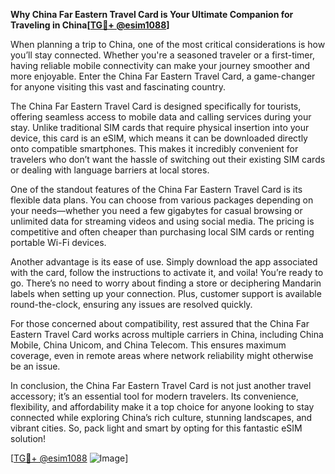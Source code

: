 **Why China Far Eastern Travel Card is Your Ultimate Companion for Traveling in China[[TG💪+ @esim1088](https://t.me/s/esim1088)]**

When planning a trip to China, one of the most critical considerations is how you’ll stay connected. Whether you're a seasoned traveler or a first-timer, having reliable mobile connectivity can make your journey smoother and more enjoyable. Enter the China Far Eastern Travel Card, a game-changer for anyone visiting this vast and fascinating country.

The China Far Eastern Travel Card is designed specifically for tourists, offering seamless access to mobile data and calling services during your stay. Unlike traditional SIM cards that require physical insertion into your device, this card is an eSIM, which means it can be downloaded directly onto compatible smartphones. This makes it incredibly convenient for travelers who don’t want the hassle of switching out their existing SIM cards or dealing with language barriers at local stores.

One of the standout features of the China Far Eastern Travel Card is its flexible data plans. You can choose from various packages depending on your needs—whether you need a few gigabytes for casual browsing or unlimited data for streaming videos and using social media. The pricing is competitive and often cheaper than purchasing local SIM cards or renting portable Wi-Fi devices.

Another advantage is its ease of use. Simply download the app associated with the card, follow the instructions to activate it, and voila! You’re ready to go. There’s no need to worry about finding a store or deciphering Mandarin labels when setting up your connection. Plus, customer support is available round-the-clock, ensuring any issues are resolved quickly.

For those concerned about compatibility, rest assured that the China Far Eastern Travel Card works across multiple carriers in China, including China Mobile, China Unicom, and China Telecom. This ensures maximum coverage, even in remote areas where network reliability might otherwise be an issue.

In conclusion, the China Far Eastern Travel Card is not just another travel accessory; it’s an essential tool for modern travelers. Its convenience, flexibility, and affordability make it a top choice for anyone looking to stay connected while exploring China’s rich culture, stunning landscapes, and vibrant cities. So, pack light and smart by opting for this fantastic eSIM solution!

[[TG💪+ @esim1088](https://t.me/s/esim1088) ![Image](https://i.postimg.cc/Y0z9fWf4/image.png)]